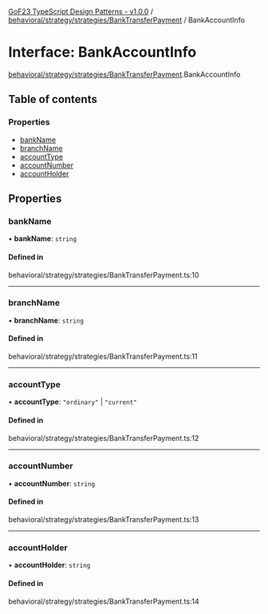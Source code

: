 [GoF23 TypeScript Design Patterns - v1.0.0](../README.md) / [behavioral/strategy/strategies/BankTransferPayment](../modules/behavioral_strategy_strategies_BankTransferPayment.md) / BankAccountInfo

# Interface: BankAccountInfo

[behavioral/strategy/strategies/BankTransferPayment](../modules/behavioral_strategy_strategies_BankTransferPayment.md).BankAccountInfo

## Table of contents

### Properties

- [bankName](behavioral_strategy_strategies_BankTransferPayment.BankAccountInfo.md#bankname)
- [branchName](behavioral_strategy_strategies_BankTransferPayment.BankAccountInfo.md#branchname)
- [accountType](behavioral_strategy_strategies_BankTransferPayment.BankAccountInfo.md#accounttype)
- [accountNumber](behavioral_strategy_strategies_BankTransferPayment.BankAccountInfo.md#accountnumber)
- [accountHolder](behavioral_strategy_strategies_BankTransferPayment.BankAccountInfo.md#accountholder)

## Properties

### bankName

• **bankName**: `string`

#### Defined in

behavioral/strategy/strategies/BankTransferPayment.ts:10

___

### branchName

• **branchName**: `string`

#### Defined in

behavioral/strategy/strategies/BankTransferPayment.ts:11

___

### accountType

• **accountType**: ``"ordinary"`` \| ``"current"``

#### Defined in

behavioral/strategy/strategies/BankTransferPayment.ts:12

___

### accountNumber

• **accountNumber**: `string`

#### Defined in

behavioral/strategy/strategies/BankTransferPayment.ts:13

___

### accountHolder

• **accountHolder**: `string`

#### Defined in

behavioral/strategy/strategies/BankTransferPayment.ts:14
